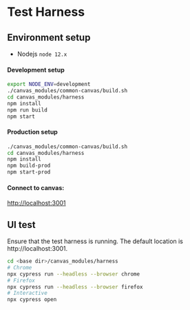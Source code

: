 <!--
{% comment %}
Copyright 2017-2022 Elyra Authors

Licensed under the Apache License, Version 2.0 (the "License");
you may not use this file except in compliance with the License.
You may obtain a copy of the License at

http://www.apache.org/licenses/LICENSE-2.0

Unless required by applicable law or agreed to in writing, software
distributed under the License is distributed on an "AS IS" BASIS,
WITHOUT WARRANTIES OR CONDITIONS OF ANY KIND, either express or implied.
See the License for the specific language governing permissions and
limitations under the License.
{% endcomment %}
-->

# Test Harness

## Environment setup
- Nodejs `node 12.x`

#### Development setup
```sh
export NODE_ENV=development
./canvas_modules/common-canvas/build.sh
cd canvas_modules/harness
npm install
npm run build
npm start
```

#### Production setup

```sh
./canvas_modules/common-canvas/build.sh
cd canvas_modules/harness
npm install
npm build-prod
npm start-prod
```

#### Connect to canvas:
<http://localhost:3001>


## UI test

Ensure that the test harness is running.  The default location is http://localhost:3001.  
```sh
cd <base dir>/canvas_modules/harness
# Chrome
npx cypress run --headless --browser chrome
# Firefox
npx cypress run --headless --browser firefox
# Interactive
npx cypress open
```

